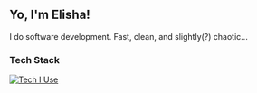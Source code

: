 ## Yo, I'm Elisha!

I do software development. Fast, clean, and slightly(?) chaotic...

### Tech Stack
[![Tech I Use](https://skillicons.dev/icons?i=js,ts,html,css,nodejs,react,express,tailwind,postgres,prisma,postman,docker,figma,vite,vscode,git,c,cpp,aws,vercel&them=dark)](https://skillicons.dev)

<!--
**aerelish/aerelish** is a ✨ _special_ ✨ repository because its `README.md` (this file) appears on your GitHub profile.

Here are some ideas to get you started:

- 🔭 I’m currently working on ...
- 🌱 I’m currently learning ...
- 👯 I’m looking to collaborate on ...
- 🤔 I’m looking for help with ...
- 💬 Ask me about ...
- 📫 How to reach me: ...
- 😄 Pronouns: ...
- ⚡ Fun fact: ...
-->
